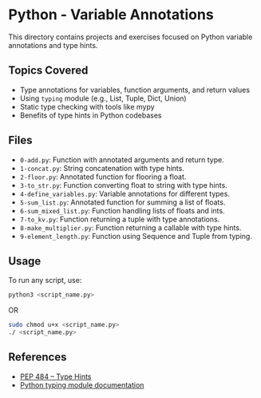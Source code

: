# Python - Variable Annotations

This directory contains projects and exercises focused on Python variable annotations and type hints.

## Topics Covered

- Type annotations for variables, function arguments, and return values
- Using `typing` module (e.g., List, Tuple, Dict, Union)
- Static type checking with tools like mypy
- Benefits of type hints in Python codebases

## Files

- `0-add.py`: Function with annotated arguments and return type.
- `1-concat.py`: String concatenation with type hints.
- `2-floor.py`: Annotated function for flooring a float.
- `3-to_str.py`: Function converting float to string with type hints.
- `4-define_variables.py`: Variable annotations for different types.
- `5-sum_list.py`: Annotated function for summing a list of floats.
- `6-sum_mixed_list.py`: Function handling lists of floats and ints.
- `7-to_kv.py`: Function returning a tuple with type annotations.
- `8-make_multiplier.py`: Function returning a callable with type hints.
- `9-element_length.py`: Function using Sequence and Tuple from typing.

## Usage

To run any script, use:

```bash
python3 <script_name.py>
```

OR

```bash
sudo chmod u+x <script_name.py>
./ <script_name.py>
```

## References

- [PEP 484 – Type Hints](https://peps.python.org/pep-0484/)
- [Python typing module documentation](https://docs.python.org/3/library/typing.html)
